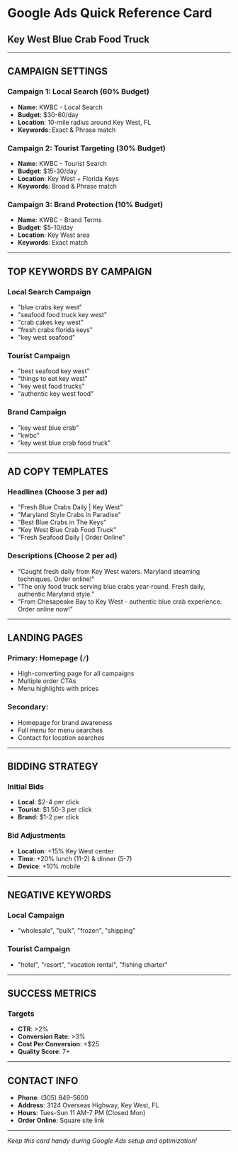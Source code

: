 # Google Ads Quick Reference Card
## Key West Blue Crab Food Truck

---

## **CAMPAIGN SETTINGS**

### **Campaign 1: Local Search (60% Budget)**
- **Name**: KWBC - Local Search
- **Budget**: $30-60/day
- **Location**: 10-mile radius around Key West, FL
- **Keywords**: Exact & Phrase match

### **Campaign 2: Tourist Targeting (30% Budget)**
- **Name**: KWBC - Tourist Search  
- **Budget**: $15-30/day
- **Location**: Key West + Florida Keys
- **Keywords**: Broad & Phrase match

### **Campaign 3: Brand Protection (10% Budget)**
- **Name**: KWBC - Brand Terms
- **Budget**: $5-10/day
- **Location**: Key West area
- **Keywords**: Exact match

---

## **TOP KEYWORDS BY CAMPAIGN**

### **Local Search Campaign**
- "blue crabs key west"
- "seafood food truck key west"
- "crab cakes key west"
- "fresh crabs florida keys"
- "key west seafood"

### **Tourist Campaign**
- "best seafood key west"
- "things to eat key west"
- "key west food trucks"
- "authentic key west food"

### **Brand Campaign**
- "key west blue crab"
- "kwbc"
- "key west blue crab food truck"

---

## **AD COPY TEMPLATES**

### **Headlines (Choose 3 per ad)**
- "Fresh Blue Crabs Daily | Key West"
- "Maryland Style Crabs in Paradise"
- "Best Blue Crabs in The Keys"
- "Key West Blue Crab Food Truck"
- "Fresh Seafood Daily | Order Online"

### **Descriptions (Choose 2 per ad)**
- "Caught fresh daily from Key West waters. Maryland steaming techniques. Order online!"
- "The only food truck serving blue crabs year-round. Fresh daily, authentic Maryland style."
- "From Chesapeake Bay to Key West - authentic blue crab experience. Order online now!"

---

## **LANDING PAGES**

### **Primary**: Homepage (`/`)
- High-converting page for all campaigns
- Multiple order CTAs
- Menu highlights with prices

### **Secondary**: 
- Homepage for brand awareness
- Full menu for menu searches
- Contact for location searches

---

## **BIDDING STRATEGY**

### **Initial Bids**
- **Local**: $2-4 per click
- **Tourist**: $1.50-3 per click  
- **Brand**: $1-2 per click

### **Bid Adjustments**
- **Location**: +15% Key West center
- **Time**: +20% lunch (11-2) & dinner (5-7)
- **Device**: +10% mobile

---

## **NEGATIVE KEYWORDS**

### **Local Campaign**
- "wholesale", "bulk", "frozen", "shipping"

### **Tourist Campaign**
- "hotel", "resort", "vacation rental", "fishing charter"

---

## **SUCCESS METRICS**

### **Targets**
- **CTR**: >2%
- **Conversion Rate**: >3%
- **Cost Per Conversion**: <$25
- **Quality Score**: 7+

---

## **CONTACT INFO**

- **Phone**: (305) 849-5600
- **Address**: 3124 Overseas Highway, Key West, FL
- **Hours**: Tues-Sun 11 AM-7 PM (Closed Mon)
- **Order Online**: Square site link

---

*Keep this card handy during Google Ads setup and optimization!*
